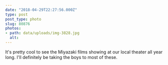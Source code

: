 ```yaml
---
date: "2018-04-29T22:27:56.000Z"
type: post 
post_type: photo
slug: 80876
photos: 
- path: data/uploads/img-3828.jpg
  alt: 
---
```

It&#39;s pretty cool to see the Miyazaki films showing at our local theater all year long. I&#39;ll definitely be taking the boys to most of these.
